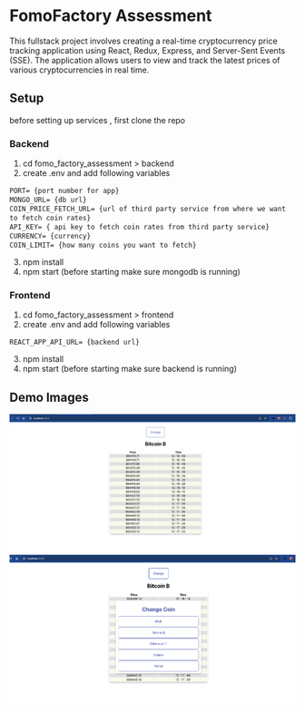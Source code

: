 # FomoFactory Assessment

This fullstack project involves creating a real-time cryptocurrency price tracking application using React, Redux, Express, and Server-Sent Events (SSE). The application allows users to view and track the latest prices of various cryptocurrencies in real time.

## Setup
 before setting up services , first clone the repo
### Backend
  1. cd fomo_factory_assessment > backend
  2. create .env and add following variables

    PORT= {port number for app}
    MONGO_URL= {db url}
    COIN_PRICE_FETCH_URL= {url of third party service from where we want to fetch coin rates}
    API_KEY= { api key to fetch coin rates from third party service}
    CURRENCY= {currency}
    COIN_LIMIT= {how many coins you want to fetch}
  3. npm install
  4. npm start (before starting make sure mongodb is running)

### Frontend
  1. cd fomo_factory_assessment > frontend
  2.  create .env and add following variables
    
    REACT_APP_API_URL= {backend url}

  3. npm install
  4. npm start (before starting make sure backend is running)  

## Demo Images
![Main](images/main.png)
![Modal](images/modal.png)

